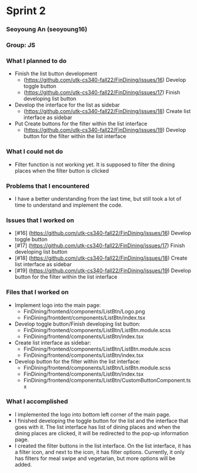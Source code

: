 # Sprint 2
### Seoyoung An (seoyoung16)
### Group: JS

### What I planned to do
* Finish the list button development
   - (https://github.com/utk-cs340-fall22/FinDining/issues/16) Develop toggle button
   - (https://github.com/utk-cs340-fall22/FinDining/issues/17) Finish developing list button
* Develop the interface for the list as sidebar
   - (https://github.com/utk-cs340-fall22/FinDining/issues/18) Create list interface as sidebar
* Put Create buttons for the filter within the list interface
   - (https://github.com/utk-cs340-fall22/FinDining/issues/19) Develop button for the filter within the list interface

### What I could not do
* Filter function is not working yet. It is supposed to filter the dining places when the filter button is clicked

### Problems that I encountered
* I have a better understanding from the last time, but still took a lot of time to understand and implement the code.

### Issues that I worked on
* [#16] (https://github.com/utk-cs340-fall22/FinDining/issues/16) Develop toggle button
* [#17] (https://github.com/utk-cs340-fall22/FinDining/issues/17) Finish developing list button
* [#18] (https://github.com/utk-cs340-fall22/FinDining/issues/18) Create list interface as sidebar
* [#19] (https://github.com/utk-cs340-fall22/FinDining/issues/19) Develop button for the filter within the list interface

### Files that I worked on
* Implement logo into the main page: 
   * FinDining/frontend/components/ListBtn/Logo.png
   * FinDining/frontdent/components/ListBtn/index.tsx
* Develop toggle button/Finish developing list button: 
   * FinDining/frontend/components/ListBtn/ListBtn.module.scss
   * FinDining/frontend/components/ListBtn/index.tsx 
* Create list interface as sidebar:
   * FinDining/frontend/components/ListBtn/ListBtn.module.scss
   * FinDining/frontend/components/ListBtn/index.tsx
* Develop button for the filter within the list interface:
   * FinDining/frontend/components/ListBtn/ListBtn.module.scss
   * FinDining/frontend/components/ListBtn/index.tsx
   * FinDining/frontend/components/ListBtn/CustomButtonComponent.tsx

### What I accomplished
* I implemented the logo into bottom left corner of the main page.
* I finished developing the toggle button for the list and the interface that goes with it. The list interface has list of dining places and when the dining places are clicked, it will be redirected to the pop-up information page. 
* I created the filter buttons in the list interface. On the list interface, it has a filter icon, and next to the icon, it has filter options. Currently, it only has filters for meal swipe and vegetarian, but more options will be added. 

